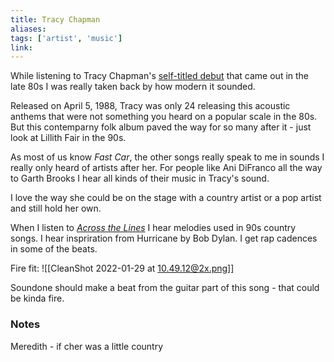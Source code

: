 ```yaml
---
title: Tracy Chapman
aliases: 
tags: ['artist', 'music']
link:
---
```

While listening to Tracy Chapman's [self-titled debut](<https://en.wikipedia.org/wiki/Tracy_Chapman_(album)>) that came out in the late 80s I was really taken back by how modern it sounded.

Released on April 5, 1988, Tracy was only 24 releasing this acoustic anthems that were not something you heard on a popular scale in the 80s. But this contemparny folk album paved the way for so many after it - just look at Lillith Fair in the 90s.

As most of us know *Fast Car*, the other songs really speak to me in sounds I really only heard of artists after her. For people like Ani DiFranco all the way to Garth Brooks I hear all kinds of their music in Tracy's sound.

I love the way she could be on the stage with a country artist or a pop artist and still hold her own.

When I listen to [*Across the Lines*](https://www.youtube.com/watch?v=fEHXyFmdVeI) I hear melodies used in 90s country songs. I hear inspriration from Hurricane by Bob Dylan. I get rap cadences in some of the beats.

Fire fit: ![[CleanShot 2022-01-29 at 10.49.12@2x.png]]

Soundone should make a beat from the guitar part of this song - that could be kinda fire.


### Notes

Meredith - if cher was a little country 